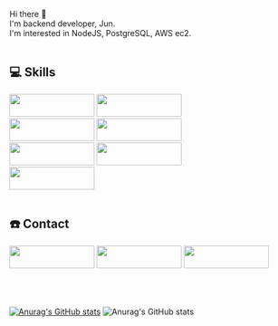 Hi there 👋 <br/>
I'm backend developer, Jun.<br/>
I'm interested in NodeJS, PostgreSQL, AWS ec2.
<br/><br/>

## 💻 Skills
<img src="https://img.shields.io/badge/JavaScript-F7DF1E?style=flat-square&logo=JavaScript&logoColor=white" width="150px" height="40px"/> <img src="https://img.shields.io/badge/TypeScript-3178C6?style=flat-square&logo=TypeScript&logoColor=white" width="150px" height="40px"/><br/> <img src="https://img.shields.io/badge/Node.js-339933?style=flat-square&logo=Node.js&logoColor=white" width="150px" height="40px"/> <img src="https://img.shields.io/badge/NestJS-E0234E?style=flat-square&logo=NestJS&logoColor=white" width="150px" height="40px"/> <br/>
<img src="https://img.shields.io/badge/PostgreSQL-4169E1?style=flat-square&logo=PostgreSQL&logoColor=white" width="150px" height="40px"/> <img src="https://img.shields.io/badge/MySQL-4479A1?style=flat-square&logo=MySQL&logoColor=white" width="150px" height="40px"/> <br/> <img src="https://img.shields.io/badge/Amazon AWS-232F3E?style=flat-square&logo=Amazon AWS&logoColor=white" width="150px" height="40px"/>
<br/><br/>

## ☎️ Contact
<a href="https://www.linkedin.com/in/%EC%A4%80-%EA%B9%80-05666a217" target="_blank"><img style="" src="https://img.shields.io/badge/LinedIn-0A66C2?style=flat-square&logo=LinkedIn&logoColor=white" width="150px" height="40px"/></a>
<a href="http://juzdalua.tistory.com" target="_blank"><img src="https://img.shields.io/badge/Blog-ED1C24?style=flat-square&logo=Bitdefender&logoColor=white" width="150px" height="40px"/></a>
<a href="http://instagram.com/juzdalua" target="_blank"><img src="https://img.shields.io/badge/Instagram-E4405F?style=flat-square&logo=Instagram&logoColor=white" width="150px" height="40px"/></a>
<br/><br/><br/><br/>

[![Anurag's GitHub stats](https://github-readme-stats.vercel.app/api/top-langs/?username=Juzdalua&show_icons=true&hide_border=true&title_color=004386&icon_color=004386&layout=compact)](https://github.com/Juzdalua) ![Anurag's GitHub stats](https://github-readme-stats.vercel.app/api?username=Juzdalua&theme=apprentice&show_icons=true)
